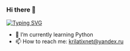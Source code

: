 ### Hi there 👋 
[![Typing SVG](https://readme-typing-svg.herokuapp.com?color=%2336BCF7&lines=I'm+Victoria+Titova)](https://git.io/typing-svg)

<!--
**Aenika/Aenika** is a ✨ _special_ ✨ repository because its `README.md` (this file) appears on your GitHub profile.

Here are some ideas to get you started:

- 🔭 I’m currently working on ...
- 🌱 I’m currently learning Python 
- 👯 I’m looking to collaborate on ...
- 🤔 I’m looking for help with ...
- 💬 Ask me about ...
- 📫 How to reach me: ...
- 😄 Pronouns: ...
- ⚡ Fun fact: ...
-->

- 🌱 I’m currently learning Python 
- 📫 How to reach me: krilatixnet@yandex.ru
